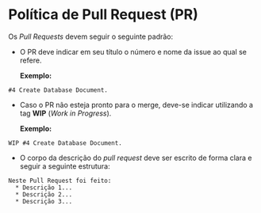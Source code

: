 # Política de Pull Request (PR)
Os _Pull Requests_ devem seguir o seguinte padrão:

* O PR deve indicar em seu título o número e nome da issue ao qual se refere.
  
    **Exemplo:**
```
#4 Create Database Document.
```

* Caso o PR não esteja pronto para o merge, deve-se indicar utilizando a tag **WIP** (_Work in Progress_).

    **Exemplo:**
```
WIP #4 Create Database Document.
```

* O corpo da descrição do _pull request_ deve ser escrito de forma clara e seguir a seguinte estrutura:

```
Neste Pull Request foi feito:
  * Descrição 1...
  * Descrição 2...
  * Descrição 3...
```